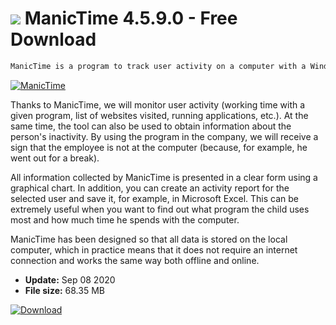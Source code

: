# ![](https://cdn.softexe.net/static/icon/f/manictime-8893.png) ManicTime 4.5.9.0 - Free Download

```sh
ManicTime is a program to track user activity on a computer with a Windows operating system. It can be successfully used at home as well as in small or larger enterprises.
```
[![ManicTime](https://gallery.dpcdn.pl/imgc/Tools/63721/g_-_420x350_1.5_-_x20151121215734_0.png)](https://softexe.net/win/system/other/manictime:hhac.html)

Thanks to ManicTime, we will monitor user activity (working time with a given program, list of websites visited, running applications, etc.). At the same time, the tool can also be used to obtain information about the person's inactivity. By using the program in the company, we will receive a sign that the employee is not at the computer (because, for example, he went out for a break).
 
 All information collected by ManicTime is presented in a clear form using a graphical chart. In addition, you can create an activity report for the selected user and save it, for example, in Microsoft Excel. This can be extremely useful when you want to find out what program the child uses most and how much time he spends with the computer.
 
 ManicTime has been designed so that all data is stored on the local computer, which in practice means that it does not require an internet connection and works the same way both offline and online.


- **Update:** Sep 08 2020
- **File size:** 68.35 MB

[![Download](https://cdn.softexe.net/static/img/download.png)](https://softexe.net/win/system/other/manictime:hhac.html)

